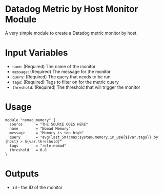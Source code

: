# Datadog Metric by Host Monitor Module
A very simple module to create a Datadog metric monitor by host.

# Input Variables
- `name`: (Required) The name of the monitor
- `message`: (Required) The message for the monitor
- `query`: (Required) The query that needs to be run
- `tags`: (Required) Tags to filter on for the metric query
- `threshold`: (Required) The threshold that will trigger the monitor

# Usage
```hcl
module "nomad_memory" {
  source      = "THE SOURCE GOES HERE"
  name        = "Nomad Memory"
  message     = "Memory is too high"
  query       = "avg(last_5m):max:system.memory.in_use{${var.tags}} by {host} > ${var.threshold}"
  tags        = "role:nomad"
  threshold   = 0.8
}
```

# Outputs
- `id` - the ID of the monitor
